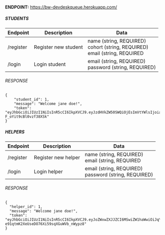 **ENDPOINT:** https://bw-devdeskqueue.herokuapp.com/

##### STUDENTS

| Endpoint  | Description          | Data                                                                                |
| --------- | -------------------- | ----------------------------------------------------------------------------------- |
| /register | Register new student | name (string, REQUIRED)<br />cohort (string, REQUIRED)<br />email (string, REQUIRED | UNIQUE)<br />password (string, REQUIRED) |
| /login    | Login student        | email (string, REQUIRED)<br />password (string, REQUIRED)                           |

###### RESPONSE

```
{
    "student_id": 1,
    "message": "Welcome jane doe!",
    "token": "eyJhbGciOiJIUzI1NiIsInR5cCI6IkpXVCJ9.eyJzdHVkZW50SWQiOjEsImVtYWlsIjoiamFuZWRvZTFAbWUuY29tIiwiaWF0IjoxNTk1Mzk0NDA3fQ.xeZrCMBmGKBf7SpPhfB2CMb-F_oYit9cBl0vzf38XSk"
}
```

##### HELPERS

| Endpoint  | Description         | Data                                                      |
| --------- | ------------------- | --------------------------------------------------------- |
| /register | Register new helper | name (string, REQUIRED)<br />email (string, REQUIRED      | UNIQUE)<br />password (string, REQUIRED) |
| /login    | Login helper        | email (string, REQUIRED)<br />password (string, REQUIRED) |

###### RESPONSE

```
{
  "helper_id": 1,
  "message": "Welcome jane doe!",
  "token": "eyJhbGciOiJIUzI1NiIsInR5cCI6IkpXVCJ9.eyJoZWxwZXJJZCI6MSwiZW1haWwiOiJqYW5lZG9lNkBtZS5jb20iLCJpYXQiOjE1OTUzOTU2NTJ9.EszcZ0-e91qtmK2XeUseDO76Xi59sqXGuWVb_nWypz8"
}
```
